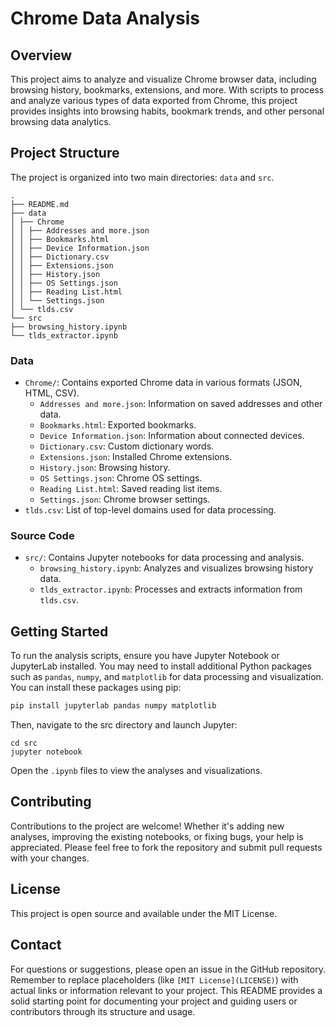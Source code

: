 # Chrome Data Analysis

## Overview

This project aims to analyze and visualize Chrome browser data, including browsing history, bookmarks, extensions, and more. With scripts to process and analyze various types of data exported from Chrome, this project provides insights into browsing habits, bookmark trends, and other personal browsing data analytics.

## Project Structure

The project is organized into two main directories: `data` and `src`.
```
.
├── README.md
├── data
│ ├── Chrome
│ │ ├── Addresses and more.json
│ │ ├── Bookmarks.html
│ │ ├── Device Information.json
│ │ ├── Dictionary.csv
│ │ ├── Extensions.json
│ │ ├── History.json
│ │ ├── OS Settings.json
│ │ ├── Reading List.html
│ │ └── Settings.json
│ └── tlds.csv
└── src
├── browsing_history.ipynb
└── tlds_extractor.ipynb
```

### Data

- `Chrome/`: Contains exported Chrome data in various formats (JSON, HTML, CSV).
  - `Addresses and more.json`: Information on saved addresses and other data.
  - `Bookmarks.html`: Exported bookmarks.
  - `Device Information.json`: Information about connected devices.
  - `Dictionary.csv`: Custom dictionary words.
  - `Extensions.json`: Installed Chrome extensions.
  - `History.json`: Browsing history.
  - `OS Settings.json`: Chrome OS settings.
  - `Reading List.html`: Saved reading list items.
  - `Settings.json`: Chrome browser settings.
- `tlds.csv`: List of top-level domains used for data processing.

### Source Code

- `src/`: Contains Jupyter notebooks for data processing and analysis.
  - `browsing_history.ipynb`: Analyzes and visualizes browsing history data.
  - `tlds_extractor.ipynb`: Processes and extracts information from `tlds.csv`.

## Getting Started

To run the analysis scripts, ensure you have Jupyter Notebook or JupyterLab installed. You may need to install additional Python packages such as `pandas`, `numpy`, and `matplotlib` for data processing and visualization. You can install these packages using pip:

```sh
pip install jupyterlab pandas numpy matplotlib
```
Then, navigate to the src directory and launch Jupyter:

```
cd src
jupyter notebook
```
Open the `.ipynb` files to view the analyses and visualizations.

## Contributing
Contributions to the project are welcome! Whether it's adding new analyses, improving the existing notebooks, or fixing bugs, your help is appreciated. Please feel free to fork the repository and submit pull requests with your changes.

## License
This project is open source and available under the MIT License.

## Contact
For questions or suggestions, please open an issue in the GitHub repository.
Remember to replace placeholders (like `[MIT License](LICENSE)`) with actual links or information relevant to your project. This README provides a solid starting point for documenting your project and guiding users or contributors through its structure and usage.
